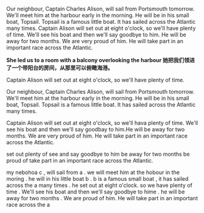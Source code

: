 Our neighbour, Captain Charles Alison, will sail from Portsmouth tomorrow. We'll meet him at the harbour early in the morning. He will be in his small boat, Topsail. Topsail is a famous little boat. It has sailed across the Atlantic many times. Captain Alison will set out at eight o'clock, so we'll have plenty of time. We'll see his boat and then we'll say goodbye to him. He will be away for two months. We are very proud of him. He will take part in an important race across the Atlantic.

**She led us to a room with a balcony overlooking the harbour 
她把我们领进了一个带阳台的房间，从那里可以俯瞰海港。**

Captain Alison will set out at eight o'clock, so we'll have plenty of time.

Our neighbour, Captain Charles Alison, will sail from Portsmouth tomorrow. We'll meet him at the harbour early in the morning. He will be in his small boat, Topsail. Topsail is a famous little boat. It has sailed across the Atlantic many times.

Captain Alison will set out at eight o'clock, so we'll hava plenty of time. We'll see his boat and then we'll say goodbay to him.He will be away for two months. We are very proud of him. He will take part in an important race across the Atlantic.

set out 
plenty of 
see and say goodbye to him
be away for two months
be proud of 
take part in an important race across the Atlantic.

my nebohoa c , will sail from a . we will meet him at the hobour in the moring . he will in his little boat b . b is a famous small boat , it has sailed across the a many times .
he set out at eight  o'clock. so we have plenty of time  . We'll see his boat and then we'll say goodbye to hime .
 he will be away for two months . We are proud of him.
 He will take part in an important race across the a
 
 
